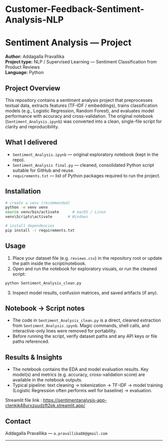 # Customer-Feedback-Sentiment-Analysis-NLP
# Sentiment Analysis — Project

**Author:** Addagalla Pravallika  
**Project type:** NLP / Supervised Learning — Sentiment Classification from Product Reviews  
**Language:** Python

## Project Overview

This repository contains a sentiment analysis project that preprocesses textual data, extracts features (TF-IDF / embeddings), trains classification models (e.g., Logistic Regression, Random Forest), and evaluates model performance with accuracy and cross-validation. The original notebook (`Sentiment_Analysis.ipynb`) was converted into a clean, single-file script for clarity and reproducibility.

## What I delivered

- `Sentiment_Analysis.ipynb` — original exploratory notebook (kept in the repo).
- `Sentiment_Analysis final.py` — cleaned, consolidated Python script suitable for GitHub and reuse.
- `requirements.txt` — list of Python packages required to run the project.

## Installation

```bash
# create a venv (recommended)
python -m venv venv
source venv/bin/activate      # macOS / Linux
venv\Scripts\activate       # Windows

# install dependencies
pip install -r requirements.txt
```

## Usage

1. Place your dataset file (e.g. `reviews.csv`) in the repository root or update the path inside the script/notebook.
2. Open and run the notebook for exploratory visuals, or run the cleaned script:

```bash
python Sentiment_Analysis_clean.py
```

3. Inspect model results, confusion matrices, and saved artifacts (if any).

## Notebook → Script notes

- The code in `Sentiment_Analysis_clean.py` is a direct, cleaned extraction from `Sentiment_Analysis.ipynb`. Magic commands, shell calls, and interactive-only lines were removed for portability.
- Before running the script, verify dataset paths and any API keys or file paths referenced.

## Results & Insights

- The notebook contains the EDA and model evaluation results. Key model(s) and metrics (e.g. accuracy, cross-validation score) are available in the notebook outputs.
- Typical pipeline: text cleaning → tokenization → TF-IDF → model training (Logistic Regression often performs well for baseline) → evaluation.

Streamlit file link : https://sentimentanalysis-app-ctenkjk48urxzuudzft2pk.streamlit.app/


## Contact

Addagalla Pravallika — `a.pravallika86@gmail.com` 

---

